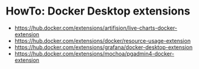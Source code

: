 # HowTo: Docker Desktop extensions
- https://hub.docker.com/extensions/artifision/live-charts-docker-extension
- https://hub.docker.com/extensions/docker/resource-usage-extension
- https://hub.docker.com/extensions/grafana/docker-desktop-extension
- https://hub.docker.com/extensions/mochoa/pgadmin4-docker-extension